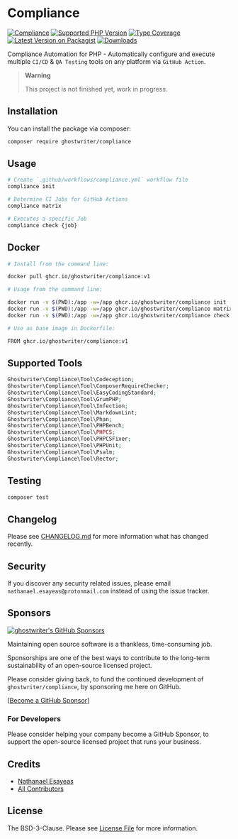 # Compliance

[![Compliance](https://github.com/ghostwriter/compliance/actions/workflows/compliance.yml/badge.svg)](https://github.com/ghostwriter/compliance/actions/workflows/compliance.yml)
[![Supported PHP Version](https://badgen.net/packagist/php/ghostwriter/compliance?color=8892bf)](https://www.php.net/supported-versions)
[![Type Coverage](https://shepherd.dev/github/ghostwriter/compliance/coverage.svg)](https://shepherd.dev/github/ghostwriter/compliance)
[![Latest Version on Packagist](https://badgen.net/packagist/v/ghostwriter/compliance)](https://packagist.org/packages/ghostwriter/compliance)
[![Downloads](https://badgen.net/packagist/dt/ghostwriter/compliance?color=blue)](https://packagist.org/packages/ghostwriter/compliance)

Compliance Automation for PHP - Automatically configure and execute multiple `CI/CD` & `QA Testing` tools on any platform via `GitHub Action`.

> **Warning**
> 
> This project is not finished yet, work in progress.

## Installation

You can install the package via composer:

``` bash
composer require ghostwriter/compliance
```

## Usage

```bash
# Create `.github/workflows/compliance.yml` workflow file
compliance init

# Determine CI Jobs for GitHub Actions
compliance matrix

# Executes a specific Job
compliance check {job}
```

## Docker

``` bash
# Install from the command line:

docker pull ghcr.io/ghostwriter/compliance:v1

# Usage from the command line:

docker run -v $(PWD):/app -w=/app ghcr.io/ghostwriter/compliance init
docker run -v $(PWD):/app -w=/app ghcr.io/ghostwriter/compliance matrix
docker run -v $(PWD):/app -w=/app ghcr.io/ghostwriter/compliance check {job}

# Use as base image in Dockerfile:

FROM ghcr.io/ghostwriter/compliance:v1
```

## Supported Tools

``` php
Ghostwriter\Compliance\Tool\Codeception;
Ghostwriter\Compliance\Tool\ComposerRequireChecker;
Ghostwriter\Compliance\Tool\EasyCodingStandard;
Ghostwriter\Compliance\Tool\GrumPHP;
Ghostwriter\Compliance\Tool\Infection;
Ghostwriter\Compliance\Tool\MarkdownLint;
Ghostwriter\Compliance\Tool\Phan;
Ghostwriter\Compliance\Tool\PHPBench;
Ghostwriter\Compliance\Tool\PHPCS;
Ghostwriter\Compliance\Tool\PHPCSFixer;
Ghostwriter\Compliance\Tool\PHPUnit;
Ghostwriter\Compliance\Tool\Psalm;
Ghostwriter\Compliance\Tool\Rector;
```

## Testing

``` bash
composer test
```

## Changelog

Please see [CHANGELOG.md](./CHANGELOG.md) for more information what has changed recently.

## Security

If you discover any security related issues, please email `nathanael.esayeas@protonmail.com` instead of using the issue tracker.

## Sponsors

[![ghostwriter's GitHub Sponsors](https://img.shields.io/github/sponsors/ghostwriter?label=Sponsors&logo=GitHub%20Sponsors)](https://github.com/sponsors/ghostwriter)

Maintaining open source software is a thankless, time-consuming job.

Sponsorships are one of the best ways to contribute to the long-term sustainability of an open-source licensed project.

Please consider giving back, to fund the continued development of `ghostwriter/compliance`, by sponsoring me here on GitHub.

[[Become a GitHub Sponsor](https://github.com/sponsors/ghostwriter)]

### For Developers

Please consider helping your company become a GitHub Sponsor, to support the open-source licensed project that runs your business.

## Credits

- [Nathanael Esayeas](https://github.com/ghostwriter)
- [All Contributors](https://github.com/ghostwriter/compliance/contributors)

## License

The BSD-3-Clause. Please see [License File](./LICENSE) for more information.
